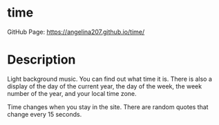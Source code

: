 # time
GitHub Page: https://angelina207.github.io/time/

# Description

Light background music. You can find out what time it is. There is also a display of the day of the current year, the day of the week, the week number of the year, and your local time zone.

Time changes when you stay in the site. There are random quotes that change every 15 seconds.
 
